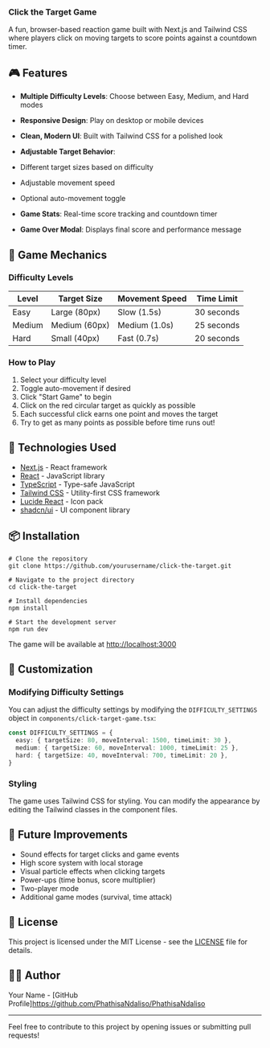 ### Click the Target Game

A fun, browser-based reaction game built with Next.js and Tailwind CSS where players click on moving targets to score points against a countdown timer.





## 🎮 Features

- **Multiple Difficulty Levels**: Choose between Easy, Medium, and Hard modes
- **Responsive Design**: Play on desktop or mobile devices
- **Clean, Modern UI**: Built with Tailwind CSS for a polished look
- **Adjustable Target Behavior**:

- Different target sizes based on difficulty
- Adjustable movement speed
- Optional auto-movement toggle



- **Game Stats**: Real-time score tracking and countdown timer
- **Game Over Modal**: Displays final score and performance message


## 🎯 Game Mechanics

### Difficulty Levels

| Level | Target Size | Movement Speed | Time Limit
|-----|-----|-----|-----
| Easy | Large (80px) | Slow (1.5s) | 30 seconds
| Medium | Medium (60px) | Medium (1.0s) | 25 seconds
| Hard | Small (40px) | Fast (0.7s) | 20 seconds


### How to Play

1. Select your difficulty level
2. Toggle auto-movement if desired
3. Click "Start Game" to begin
4. Click on the red circular target as quickly as possible
5. Each successful click earns one point and moves the target
6. Try to get as many points as possible before time runs out!


## 🚀 Technologies Used

- [Next.js](https://nextjs.org/) - React framework
- [React](https://reactjs.org/) - JavaScript library
- [TypeScript](https://www.typescriptlang.org/) - Type-safe JavaScript
- [Tailwind CSS](https://tailwindcss.com/) - Utility-first CSS framework
- [Lucide React](https://lucide.dev/) - Icon pack
- [shadcn/ui](https://ui.shadcn.com/) - UI component library


## 📦 Installation

```shellscript
# Clone the repository
git clone https://github.com/yourusername/click-the-target.git

# Navigate to the project directory
cd click-the-target

# Install dependencies
npm install

# Start the development server
npm run dev
```

The game will be available at [http://localhost:3000](http://localhost:3000)

## 🔧 Customization

### Modifying Difficulty Settings

You can adjust the difficulty settings by modifying the `DIFFICULTY_SETTINGS` object in `components/click-target-game.tsx`:

```typescript
const DIFFICULTY_SETTINGS = {
  easy: { targetSize: 80, moveInterval: 1500, timeLimit: 30 },
  medium: { targetSize: 60, moveInterval: 1000, timeLimit: 25 },
  hard: { targetSize: 40, moveInterval: 700, timeLimit: 20 },
}
```

### Styling

The game uses Tailwind CSS for styling. You can modify the appearance by editing the Tailwind classes in the component files.

## 🔮 Future Improvements

- Sound effects for target clicks and game events
- High score system with local storage
- Visual particle effects when clicking targets
- Power-ups (time bonus, score multiplier)
- Two-player mode
- Additional game modes (survival, time attack)


## 📄 License

This project is licensed under the MIT License - see the [LICENSE](LICENSE) file for details.

## 👨‍💻 Author

Your Name - [GitHub Profile]https://github.com/PhathisaNdaliso/PhathisaNdaliso

---

Feel free to contribute to this project by opening issues or submitting pull requests!
